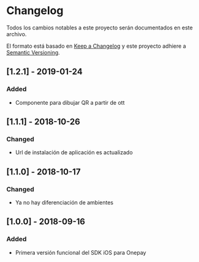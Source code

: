 # Changelog
Todos los cambios notables a este proyecto serán documentados en este archivo.

El formato está basado en [Keep a Changelog](http://keepachangelog.com/en/1.0.0/)
y este proyecto adhiere a [Semantic Versioning](http://semver.org/spec/v2.0.0.html).

## [1.2.1] - 2019-01-24
### Added
- Componente para dibujar QR a partir de ott

## [1.1.1] - 2018-10-26
### Changed
- Url de instalación de aplicación es actualizado

## [1.1.0] - 2018-10-17
### Changed
- Ya no hay diferenciación de ambientes

## [1.0.0] - 2018-09-16
### Added
- Primera versión funcional del SDK iOS para Onepay
